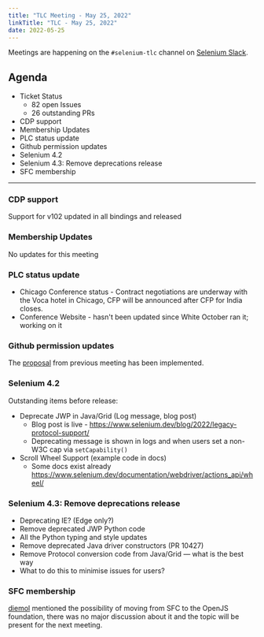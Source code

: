 ```yaml
---
title: "TLC Meeting - May 25, 2022"
linkTitle: "TLC - May 25, 2022"
date: 2022-05-25
---
```


Meetings are happening on the `#selenium-tlc` channel on [Selenium Slack](https://selenium.dev/support).

## Agenda
* Ticket Status 
  * 82 open Issues 
  * 26 outstanding PRs 
* CDP support
* Membership Updates
* PLC status update
* Github permission updates
* Selenium 4.2
* Selenium 4.3: Remove deprecations release
* SFC membership

***

### CDP support
Support for v102 updated in all bindings and released

### Membership Updates
No updates for this meeting

### PLC status update
* Chicago Conference status - Contract negotiations are underway with the Voca hotel in Chicago, CFP will be 
  announced after CFP for India closes.
* Conference Website - hasn't been updated since White October ran it; working on it

### Github permission updates
The [proposal] from previous meeting has been implemented.

### Selenium 4.2

Outstanding items before release:

* Deprecate JWP in Java/Grid (Log message, blog post)
  * Blog post is live - https://www.selenium.dev/blog/2022/legacy-protocol-support/
  * Deprecating message is shown in logs and when users set a non-W3C cap via `setCapability()`
* Scroll Wheel Support (example code in docs)
  * Some docs exist already https://www.selenium.dev/documentation/webdriver/actions_api/wheel/

### Selenium 4.3: Remove deprecations release
* Deprecating IE? (Edge only?)
* Remove deprecated JWP Python code
* All the Python typing and style updates
* Remove deprecated Java driver constructors (PR 10427)
* Remove Protocol conversion code from Java/Grid — what is the best way 
* What to do this to minimise issues for users?

### SFC membership
[diemol] mentioned the possibility of moving from SFC to the OpenJS foundation, there was no 
major discussion about it and the topic will be present for the next meeting.

[titusfortner]: https://github.com/titusfortner/
[diemol]: https://github.com/diemol/
[pujagani]: https://github.com/pujagani/
[harsha509]: https://github.com/harsha509/
[billmcgee]: https://github.com/billmcgee/
[symonk]: https://github.com/symonk
[proposal]: https://www.selenium.dev/meetings/2022/tlc-05-11/#github-permission-updates